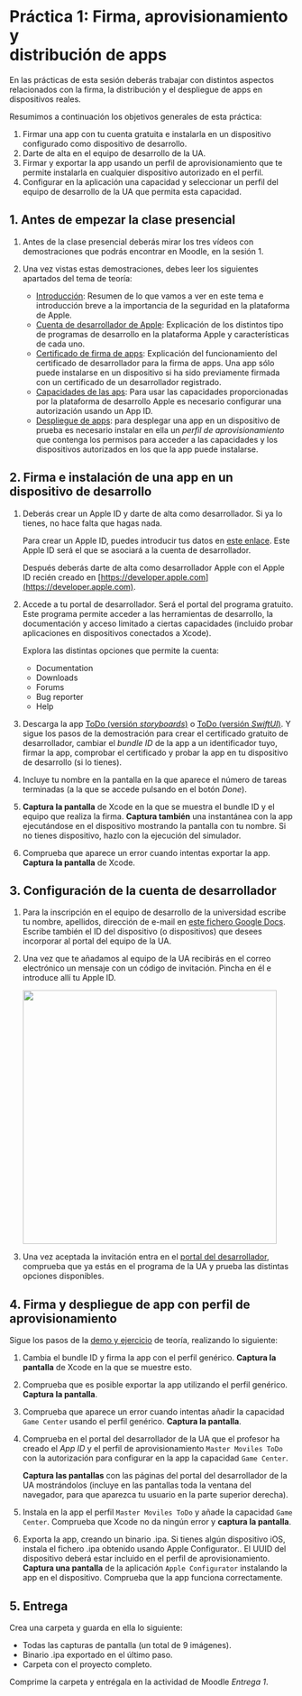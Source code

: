 # Práctica 1: Firma, aprovisionamiento y <br/> distribución de apps

En las prácticas de esta sesión deberás trabajar con distintos
aspectos relacionados con la firma, la distribución y el despliegue de
apps en dispositivos reales.

Resumimos a continuación los objetivos generales de esta práctica:

1. Firmar una app con tu cuenta gratuita e instalarla en un
   dispositivo configurado como dispositivo de desarrollo.
2. Darte de alta en el equipo de desarrollo de la UA.
3. Firmar y exportar la app usando un perfil de aprovisionamiento que
   te permite instalarla en cualquier dispositivo autorizado en el
   perfil.
4. Configurar en la aplicación una capacidad y seleccionar un perfil
   del equipo de desarrollo de la UA que permita esta capacidad.

## 1. Antes de empezar la clase presencial ##

1. Antes de la clase presencial deberás mirar los tres vídeos con
demostraciones que podrás encontrar en Moodle, en la sesión 1.

2. Una vez vistas estas demostraciones, debes leer los
   siguientes apartados del tema de teoría:

    - [Introducción](https://malozano.github.io/apuntes-spm-ios/teoria/firma-aprovisionamiento/firma-aprovisionamiento.html#introduccion):
     Resumen de lo que vamos a ver en este tema e introducción breve a
     la importancia de la seguridad en la plataforma de Apple.
    - [Cuenta de desarrollador de Apple](https://malozano.github.io/apuntes-spm-ios/teoria/firma-aprovisionamiento/firma-aprovisionamiento.html#cuenta-de-desarrollador-de-apple):
     Explicación de los distintos tipo de programas de desarrollo en
     la plataforma Apple y características de cada uno.
    - [Certificado de firma de
      apps](https://malozano.github.io/apuntes-spm-ios/teoria/firma-aprovisionamiento/firma-aprovisionamiento.html#certificados): Explicación del funcionamiento del certificado de desarrollador
      para la firma de apps. Una app sólo puede instalarse en un
      dispositivo si ha sido previamente firmada con un certificado de
      un desarrollador registrado.
    - [Capacidades de las
      aps](https://malozano.github.io/apuntes-spm-ios/teoria/firma-aprovisionamiento/firma-aprovisionamiento.html#capacidades-de-las-apps):
      Para usar las capacidades proporcionadas por la plataforma de
      desarrollo Apple es necesario configurar una autorización usando
      un App ID.
    - [Despliegue de
      apps](https://malozano.github.io/apuntes-spm-ios/teoria/firma-aprovisionamiento/firma-aprovisionamiento.html#despliegue-de-apps-en-dispositivos-de-prueba):
      para desplegar una app en un dispositivo de prueba es necesario instalar en ella un _perfil de
      aprovisionamiento_ que contenga los permisos para acceder a las
      capacidades y los dispositivos autorizados en los que la app
      puede instalarse.

## 2. Firma e instalación de una app en un dispositivo de desarrollo ##

1. Deberás crear un Apple ID y darte de alta como desarrollador. Si ya lo tienes, no hace falta que hagas
nada.

    Para crear un Apple ID, puedes introducir tus datos en [este
    enlace](https://appleid.apple.com/account?localang=es_es). Este
    Apple ID será el que se asociará a la cuenta de desarrollador.

    Después deberás darte de alta como desarrollador Apple con el Apple ID
    recién creado en [https://developer.apple.com](https://developer.apple.com).

2. Accede a tu portal de desarrollador. Será el portal del programa
   gratuito. Este programa permite acceder a las herramientas de
   desarrollo, la documentación y acceso limitado a ciertas
   capacidades (incluido probar aplicaciones en dispositivos
   conectados a Xcode).

    Explora las distintas opciones que permite la cuenta:

    - Documentation
    - Downloads
    - Forums
    - Bug reporter
    - Help

3. Descarga la app
   [ToDo (versión _storyboards_)](https://github.com/malozano/apuntes-spm-ios/raw/master/apps/ToDo.zip) o [ToDo (versión _SwiftUI_)](https://github.com/malozano/apuntes-spm-ios/raw/master/apps/ToDoSwiftUI.zip). Y
   sigue los pasos de la demostración para crear el certificado
   gratuito de desarrollador, cambiar el _bundle ID_ de la app a un
   identificador tuyo, firmar la app, comprobar el certificado y
   probar la app en tu dispositivo de desarrollo (si lo tienes).

4. Incluye tu nombre en la pantalla en la que aparece el número de
   tareas terminadas (a la que se accede pulsando en el botón _Done_).

5. **Captura la pantalla** de Xcode en la que se muestra el bundle ID y el
   equipo que realiza la firma. **Captura también** una instantánea con la
   app ejecutándose en el dispositivo mostrando la pantalla con tu
   nombre. Si no tienes dispositivo, hazlo con la ejecución del
   simulador. 
   
6. Comprueba que aparece un error cuando intentas exportar la
   app. **Captura la pantalla** de Xcode.
   
## 3. Configuración de la cuenta de desarrollador ##

1. Para la inscripción en el equipo de desarrollo de la universidad
   escribe tu nombre, apellidos, dirección de e-mail en [este fichero
   Google
   Docs](https://docs.google.com/document/d/1-fgqgzKNPpo4--PGUvrsnXTe_ABA04gLcpv8rtJd9D0/edit?usp=sharing). Escribe
   también el ID del dispositivo (o dispositivos) que desees
   incorporar al portal del equipo de la UA.

2. Una vez que te añadamos al equipo de la UA recibirás en el correo
   electrónico un mensaje con un código de invitación. Pincha en él e
   introduce allí tu Apple ID.

   <img src="imagenes/member-invitation.png" width="450px"/>

3.   Una vez aceptada la invitación entra en el [portal del
   desarrollador](https://developer.apple.com/account/), comprueba que
   ya estás en el programa de la UA y prueba las distintas opciones 
   disponibles. 

## 4. Firma y despliegue de app con perfil de aprovisionamiento ##

Sigue los pasos de la [demo y
   ejercicio](https://malozano.github.io/apuntes-spm-ios/teoria/firma-aprovisionamiento/firma-aprovisionamiento.html#demo-y-ejercicio)
   de teoría, realizando lo siguiente:

1. Cambia el bundle ID y firma la app con el perfil genérico. **Captura
   la pantalla** de Xcode en la que se muestre esto.
   
2.  Comprueba que es posible exportar la app utilizando el perfil
    genérico. **Captura la pantalla**.
   
3. Comprueba que aparece un error cuando intentas añadir la capacidad
   `Game Center` usando el perfil genérico. **Captura la pantalla**.

4. Comprueba en el portal del desarrollador de la UA que el
   profesor ha creado el _App ID_ y el perfil de aprovisionamiento `Master
   Moviles ToDo` con la autorización para configurar en la app la
   capacidad `Game Center`.

   **Captura las pantallas** con las páginas del portal del
   desarrollador de la UA mostrándolos (incluye en las pantallas
   toda la ventana del navegador, para que aparezca tu usuario en
   la parte superior derecha).
   
5. Instala en la app el perfil `Master Moviles ToDo` y añade la
   capacidad `Game Center`. Comprueba que Xcode no da ningún error y
   **captura la pantalla**.

6. Exporta la app, creando un binario .ipa. Si tienes algún
   dispositivo iOS, instala el fichero .ipa obtenido usando Apple
   Configurator.. El UUID del dispositivo deberá estar incluido en el
   perfil de aprovisionamiento. **Captura una pantalla** de la aplicación
   `Apple Configurator` instalando la app en el
   dispositivo. Comprueba que la app funciona correctamente.

## 5. Entrega ##

Crea una carpeta y guarda en ella lo siguiente:

- Todas las capturas de pantalla (un total de 9 imágenes).
- Binario .ipa exportado en el último paso.
- Carpeta con el proyecto completo.

Comprime la carpeta y entrégala en la actividad de Moodle _Entrega 1_.


